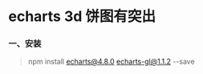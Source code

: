 # echarts 3d 饼图有突出


### 一、安装
>   npm install echarts@4.8.0 echarts-gl@1.1.2 --save

<template>
  <demo :codeStr="str">
    <div style="height: 200px;display: flex">
      <Echarts-cy-echarts3dpie :legendShow="false" :activeHeight="errorHeight" :chartData="errorChartData" contentLeft="0" height="100%"></Echarts-cy-echarts3dpie>
      <Echarts-cy-echarts3dpie :distance="225" :isCirclePie="isCirclePie" :legendShow="false" :activeHeight="errorHeight" contentLeft="0" :chartData="errorChartData" height="100%"></Echarts-cy-echarts3dpie>
    </div>
  </demo>
</template>

<script>
  export default {
    data() {
      return {
        errorHeight: 100,
        isCirclePie: false, // 是否是凸起圆环
        errorChartData: [{
          name: '已消除',
          value: 60,
          itemStyle: {
            opacity: 1,
            color:'rgba(0,127,244,1)',
          }
        }
        ,{
          name: '未消除',
          value: 10,
          itemStyle: {
              opacity: 1,
              color:'rgba(209,126,23,1)',
          }
        }],
        str: 
`<template>
  <div style="height: 200px;">
    <Echarts-cy-echarts3dpie :legendShow="false" :activeHeight="errorHeight" :chartData="errorChartData" contentLeft="0" height="100%"></Echarts-cy-echarts3dpie>
    <Echarts-cy-echarts3dpie :distance="225" :isCirclePie="isCirclePie" :legendShow="false" :activeHeight="errorHeight" contentLeft="0" :chartData="errorChartData" height="100%"></Echarts-cy-echarts3dpie>
  </div>
</template>

<script>
  export default {
    data() {
      return {
        errorHeight: 100,
        isCirclePie: false, // 是否是凸起圆环
        errorChartData: [{
          name: '已消除',
          value: 60,
          itemStyle: {
            opacity: 1,
            color:'rgba(0,127,244,1)',
          }
        }
        ,{
          name: '未消除',
          value: 10,
          itemStyle: {
              opacity: 1,
              color:'rgba(209,126,23,1)',
          }
        }],
      }
    }
  }
<\/script>
`
      }
    }
  }
</script>

